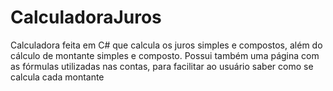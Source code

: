 # CalculadoraJuros
 Calculadora feita em C# que calcula os juros simples e compostos, além do cálculo de montante simples e composto. Possui também uma página com as fórmulas utilizadas nas contas, para facilitar ao usuário saber como se calcula cada montante
